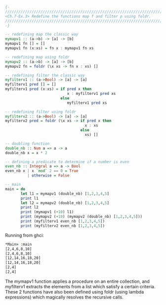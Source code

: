 ```haskell
{-
///////////////////////////////////////////////////////////////////////////////////////////////
<Ch.7-Ex.3> Redefine the functions map f and filter p using foldr.
///////////////////////////////////////////////////////////////////////////////////////////////
-}

-- redefining map the classic way
mymapv1 :: (a->b) -> [a] -> [b]
mymapv1 fn [] = []
mymapv1 fn (x:xs) = fn x : mymapv1 fn xs

-- redefining map using foldr
mymapv2 :: (a->b) -> [a] -> [b]
mymapv2 fn = foldr (\x xs -> fn x : xs) []

-- redefining filter the classic way
myfilterv1 :: (a->Bool) -> [a] -> [a]
myfilterv1 pred [] = []
myfilterv1 pred (x:xs) = if pred x then
                            x : myfilterv1 pred xs
                         else
                            myfilterv1 pred xs

-- redefining filter using foldr
myfilterv2 :: (a->Bool) -> [a] -> [a]
myfilterv2 pred = foldr (\x xs -> if pred x then
                                    x : xs
                                  else  
                                    xs) []

-- doubling function
double_nb :: Num a => a -> a
double_nb x = x * 2

-- defining a predicate to determine if a number is even
even_nb :: Integral a => a -> Bool
even_nb x | x `mod` 2 == 0 = True
          | otherwise = False

-- main
main = do
       let l1 = mymapv1 (double_nb) [1,2,3,4,5]
       print l1
       let l2 = mymapv2 (double_nb) [1,2,3,4,5]
       print l2
       print (mymapv1 (+10) l1)
       print (mymapv2 (+10) (mymapv2 (double_nb) [1,2,3,4,5]))
       print (myfilterv1 even_nb [1,2,3,4,5])
       print (myfilterv2 even_nb [1,2,3,4,5])
```

Running from ghci:
```cmd       
*Main> :main
[2,4,6,8,10]
[2,4,6,8,10]
[12,14,16,18,20]
[12,14,16,18,20]
[2,4]
[2,4]
```

The mymapv1 function applies a procedure on an entire collection, and myfilterv1
extracts the elements from a list which satisfy a certain criteria. These 2 functions
have also been defined using foldr (using lambda expressions) which magically resolves 
the recursive calls.
